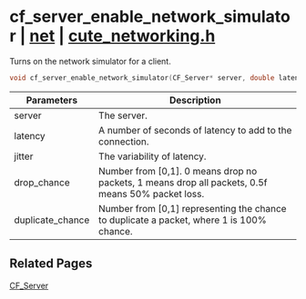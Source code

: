# cf_server_enable_network_simulator | [net](https://github.com/RandyGaul/cute_framework/blob/master/docs/net/README.md) | [cute_networking.h](https://github.com/RandyGaul/cute_framework/blob/master/include/cute_networking.h)

Turns on the network simulator for a client.

```cpp
void cf_server_enable_network_simulator(CF_Server* server, double latency, double jitter, double drop_chance, double duplicate_chance);
```

Parameters | Description
--- | ---
server | The server.
latency | A number of seconds of latency to add to the connection.
jitter | The variability of latency.
drop_chance | Number from [0,1]. 0 means drop no packets, 1 means drop all packets, 0.5f means 50% packet loss.
duplicate_chance | Number from [0,1] representing the chance to duplicate a packet, where 1 is 100% chance.

## Related Pages

[CF_Server](https://github.com/RandyGaul/cute_framework/blob/master/docs/net/cf_server.md)  
